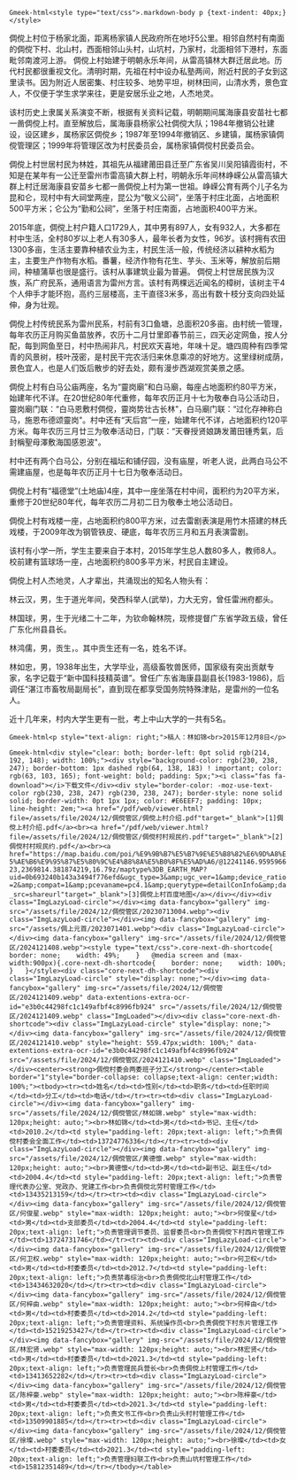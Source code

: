 `Gmeek-html<style type="text/css">.markdown-body p {text-indent: 40px;}</style>`

<p>倜傥上村位于杨家北面，距离杨家镇人民政府所在地圩5公里。相邻自然村有南面的倜傥下村、北山村，西面相邻山头村，山坑村，乃家村，北面相邻下港村，东面毗邻南渡河上游。
倜傥上村始建于明朝永乐年间，从雷高镇林大群迁居此地。历代村民都很重视文化。清明时期，先祖在村中设办私塾两间，附近村民的子女到这里读书。因为附近人居密集、村庄较多、地势平坦，树林田间，山清水秀，景色宜人，不仅便于学生求学来往，更是安居乐业之地，人杰地灵。</p>

<p>该村历史上隶属关系演变不断，根据有关资料记载，明朝期间属海康县安苗社七都一啚倜傥上村。直至解放后，属海康县杨家公社倜傥大队；1984年撤销公社建设，设区建乡，属杨家区倜傥乡；1987年至1994年撤销区、乡建镇，属杨家镇倜傥管理区；1999年将管理区改为村民委员会，属杨家镇倜傥村民委员会。</p>

<p>倜傥上村世居村民为林姓，其祖先从福建莆田县迁至广东省吴川吴阳镇霞街村，不知是在某年有一公迁至雷州市雷高镇大群上村，明朝永乐年间林峥嵘公从雷高镇大群上村迁居海康县安苗乡七都一啚倜傥上村为第一世祖。峥嵘公育有两个儿子名为昆和仑，现村中有大祠堂两座，昆公为“敬义公祠”，坐落于村庄北面，占地面积500平方米；仑公为“勤和公祠”，坐落于村庄南面，占地面积400平方米。</p>

<p>2015年底，倜傥上村户籍人口1729人，其中男有897人，女有932人，大多都在村中生活，全村80岁以上老人有30多人，最年长者为女性，96岁。该村拥有农田1300多亩，生活主要靠种植农业为主，村民生活一般，传统经济以耕种水稻为主，主要生产作物有水稻。番薯，经济作物有花生、芋头、玉米等，解放前后期间，种植蒲草也很是盛行。该村从事建筑业最为普遍。
倜傥上村世居民族为汉族，系广府民系，通用语言为雷州方言。该村有两棵远近闻名的樟树，该树主干4个人伸手才能环抱，高约三层楼高，主干直径3米多，高出有数十枝分支向四处延伸，身为壮观。</p>

<p>倜傥上村传统民系为雷州民系，村前有3口鱼塘，总面积20多亩。由村统一管理，每年农历正月购买鱼苗放养，农历十二月廿里即春节前三，四天必定网鱼，按人分配，每到网鱼至日，村中热闹非凡，村民欢天喜地，年味十足。塘四周种有四季常青的风景树，枝叶茂密，是村民干完农活归来休息乘凉的好地方。这里绿树成荫，景色宜人，也是人们饭后散步的好去处，颇有漫步西湖观赏美景之感。</p>

<p>倜傥上村有白马公庙两座，名为“靈岗廟”和白马廟，每座占地面积约80平方米，始建年代不详。在20世纪80年代重修，每年农历正月十七为敬奉白马公活动日，靈岗廟门联：“白马恩敷村倜傥，靈岗势壮古长林"，白马廟门联：“过化存神称白马，施恩布德颂靈岗"。村中还有“天后宫”一座，始建年代不详，占地面积约120平方米。每年农历三月廿三为敬奉活动日，门联：“天眷授贤娘踌发莆田锺秀氣，后封稱聖母澤敷海国感恩波"。</p>

<p>村中还有两个白马公，分别在福坛和铺仔园，没有庙屋，听老人说，此两白马公不需建庙屋，也是每年农历正月十七日为敬奉活动日。</p>

<p>倜傥上村有“福德堂”(土地庙)4座，其中一座坐落在村中间，面积约为20平方米，重修于20世纪80年代，每年农历二月初二日为敬奉土地公活动日。</p>

<p>倜傥上村有戏楼一座，占地面积约800平方米，过去雷剧表演是用竹木搭建的林氏戏楼，于2009年改为钢管铁皮、硬底，每年农历三月和五月表演雷剧。</p>

<p>该村有小学一所，学生主要来自于本村，2015年学生总人数80多人，教师8人。校前建有篮球场一座，占地面积约800多平方米，村民自主建设。</p>

<p>倜傥上村人杰地灵，人才辈出，共涌现出的知名人物头有：</p>

<p>林云汉，男，生于道光年间，癸西科举人(武举)，力大无穷，曾任雷洲府都头。</p>

<p>林国球，男，生于光绪二十二年，为钦命翰林院，现修提督广东省学政五级，曾任广东化州县县长。</p>

<p>林鸿儒，男，贡生，。其中贡生还有一名，姓名不详。</p>

<p>林如忠，男，1938年出生，大学毕业，高级畜牧兽医师，国家级有突出贡献专家，名字记载于“新中国科技精英谱”。曾任广东省海康县副县长(1983-1986)，后调任“湛江市畜牧局副局长”，直到现在都享受国务院特殊津贴，是雷州的一位名人。</p>

<p>近十几年来，村内大学生更有一批，考上中山大学的一共有5名。</p>

`Gmeek-html<p style="text-align: right;">稿人：林如锦<br>2015年12月8日</p>`

`Gmeek-html<div style="clear: both; border-left: 0pt solid rgb(214, 192, 148); width: 100%;"><div style="background-color: rgb(230, 238, 247); border-bottom: 1px dashed rgb(64, 138, 183) ! important; color: rgb(63, 103, 165); font-weight: bold; padding: 5px;"><i class="fas fa-download"></i>下载文件</div><div style="border-color: -moz-use-text-color rgb(230, 238, 247) rgb(230, 238, 247); border-style: none solid solid; border-width: 0pt 1px 1px; color: #E6EEF7; padding: 10px;    line-height: 2em;"><a href="/pdf/web/viewer.html?file=/assets/file/2024/12/倜傥管区/倜傥上村介绍.pdf"target="_blank">[1]倜傥上村介绍.pdf</a><br><a href="/pdf/web/viewer.html?file=/assets/file/2024/12/倜傥管区/倜傥村村规民约.pdf"target="_blank">[2]倜傥村村规民约.pdf</a><br><a href="https://map.baidu.com/poi/%E9%9B%B7%E5%B7%9E%E5%B8%82%E6%9D%A8%E5%AE%B6%E9%95%87%E5%80%9C%E4%B8%8A%E5%B0%8F%E5%AD%A6/@12241146.959596623,2369814.381874219,16.79z/maptype%3DB_EARTH_MAP?uid=0b693240b143a3494f776efd&ugc_type=3&amp;ugc_ver=1&amp;device_ratio=2&amp;compat=1&amp;pcevaname=pc4.1&amp;querytype=detailConInfo&amp;da_src=shareurl"target="_blank">[3]倜傥上村百度地图</a></div></div><div class="ImgLazyLoad-circle"></div><img data-fancybox="gallery" img-src="/assets/file/2024/12/倜傥管区/20230713004.webp"><div class="ImgLazyLoad-circle"></div><img data-fancybox="gallery" img-src="/assets/倜上元首/2023071401.webp"><div class="ImgLazyLoad-circle"></div><img data-fancybox="gallery" img-src="/assets/file/2024/12/倜傥管区/2024121408.webp"><style type="text/css">.core-next-dh-shortcode{    border: none;    width: 49%;	}	@media screen and (max-width:900px){.core-next-dh-shortcode{    border: none;    width: 100%;	}	}</style><div class="core-next-dh-shortcode"><div class="ImgLazyLoad-circle" style="display: none;"></div><img data-fancybox="gallery" img-src="/assets/file/2024/12/倜傥管区/2024121409.webp" data-extentions-extra-ocr-id="e3b0c44298fc1c149afbf4c8996fb924" src="/assets/file/2024/12/倜傥管区/2024121409.webp" class="ImgLoaded"></div><div class="core-next-dh-shortcode"><div class="ImgLazyLoad-circle" style="display: none;"></div><img data-fancybox="gallery" img-src="/assets/file/2024/12/倜傥管区/2024121410.webp" style="height: 559.47px;width: 100%;" data-extentions-extra-ocr-id="e3b0c44298fc1c149afbf4c8996fb924" src="/assets/file/2024/12/倜傥管区/2024121410.webp" class="ImgLoaded"></div><center><strong>倜傥村委会两委班子分工</strong></center><table border="1"style="border-collapse: collapse;text-align: center;width: 100%;"><tbody><tr><td>姓名</td><td>性别</td><td>职务</td><td>任职时间</td><td>分工</td><td>电话</td></tr><tr><td><div class="ImgLazyLoad-circle"></div><img data-fancybox="gallery" img-src="/assets/file/2024/12/倜傥管区/林如锦.webp" style="max-width: 120px;height: auto;"><br>林如锦</td><td>男</td><td>书记、主任</td><td>2010.2</td><td style="padding-left: 20px;text-align: left;">负责倜傥村委会全面工作</td><td>13724776336</td></tr><tr><td><div class="ImgLazyLoad-circle"></div><img data-fancybox="gallery" img-src="/assets/file/2024/12/倜傥管区/黄德懔.webp" style="max-width: 120px;height: auto;"><br>黄德懔</td><td>男</td><td>副书记、副主任</td><td>2004.4</td><td style="padding-left: 20px;text-align: left;">负责管理代表办公室、党政办、党建工作<br>负责倜傥北劳村管理工作</td><td>13435213159</td></tr><tr><td><div class="ImgLazyLoad-circle"></div><img data-fancybox="gallery" img-src="/assets/file/2024/12/倜傥管区/何俊星.webp" style="max-width: 120px;height: auto;"><br>何俊星</td><td>男</td><td>支部委员</td><td>2004.4</td><td style="padding-left: 20px;text-align: left;">负责管理调节委员、监督委员<br>负责倜傥下村西片管理工作</td><td>13724731746</td></tr><tr><td><div class="ImgLazyLoad-circle"></div><img data-fancybox="gallery" img-src="/assets/file/2024/12/倜傥管区/何卫权.webp" style="max-width: 120px;height: auto;"><br>何卫权</td><td>男</td><td>村委委员</td><td>2012.7</td><td style="padding-left: 20px;text-align: left;">负责禁毒综治<br>负责倜傥北山村管理工作</td><td>13434632020</td></tr><tr><td><div class="ImgLazyLoad-circle"></div><img data-fancybox="gallery" img-src="/assets/file/2024/12/倜傥管区/何梓由.webp" style="max-width: 120px;height: auto;"><br>何梓由</td><td>男</td><td>村委委员</td><td>2014.2</td><td style="padding-left: 20px;text-align: left;">负责管理资料、系统操作员<br>负责倜傥下村东片管理工作</td><td>15219253427</td></tr><tr><td><div class="ImgLazyLoad-circle"></div><img data-fancybox="gallery" img-src="/assets/file/2024/12/倜傥管区/林宏贤.webp" style="max-width: 120px;height: auto;"><br>林宏贤</td><td>男</td><td>村委委员</td><td>2021.3</td><td style="padding-left: 20px;text-align: left;">负责管理民兵营长<br>负责倜傥上村管理工作</td><td>13413652282</td></tr><tr><td><div class="ImgLazyLoad-circle"></div><img data-fancybox="gallery" img-src="/assets/file/2024/12/倜傥管区/陈梓豪.webp" style="max-width: 120px;height: auto;"><br>陈梓豪</td><td>男</td><td>村委委员</td><td>2021.3</td><td style="padding-left: 20px;text-align: left;">负责文书工作<br>负责山头村村管理工作</td><td>13509901885</td></tr><tr><td><div class="ImgLazyLoad-circle"></div><img data-fancybox="gallery" img-src="/assets/file/2024/12/倜傥管区/徐璨.webp" style="max-width: 120px;height: auto;"><br>徐璨</td><td>女</td><td>村委委员</td><td>2021.3</td><td style="padding-left: 20px;text-align: left;">负责管理妇联工作<br>负责山坑村管理工作</td><td>15812351489</td></tr></tbody></table>`